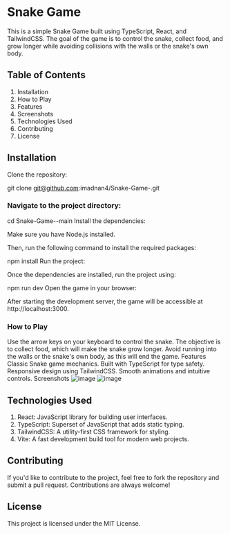 # Snake Game
This is a simple Snake Game built using TypeScript, React, and TailwindCSS. The goal of the game is to control the snake, collect food, and grow longer while avoiding collisions with the walls or the snake's own body.

## Table of Contents
1. Installation
2. How to Play
3. Features
4. Screenshots
5. Technologies Used
6. Contributing
7. License

   
## Installation
Clone the repository:


git clone git@github.com:imadnan4/Snake-Game-.git
### Navigate to the project directory:


cd Snake-Game--main
Install the dependencies:

Make sure you have Node.js installed.

Then, run the following command to install the required packages:


npm install
Run the project:

Once the dependencies are installed, run the project using:


npm run dev
Open the game in your browser:

After starting the development server, the game will be accessible at http://localhost:3000.

### How to Play
Use the arrow keys on your keyboard to control the snake.
The objective is to collect food, which will make the snake grow longer.
Avoid running into the walls or the snake's own body, as this will end the game.
Features
Classic Snake game mechanics.
Built with TypeScript for type safety.
Responsive design using TailwindCSS.
Smooth animations and intuitive controls.
Screenshots
![image](https://github.com/user-attachments/assets/e24ad1aa-20ae-442f-83c9-9f5c77550d2c)
![image](https://github.com/user-attachments/assets/a9fd1796-8448-4983-acff-b47472b919ed)


## Technologies Used
1. React: JavaScript library for building user interfaces.
2. TypeScript: Superset of JavaScript that adds static typing.
3. TailwindCSS: A utility-first CSS framework for styling.
4. Vite: A fast development build tool for modern web projects.

## Contributing
If you'd like to contribute to the project, feel free to fork the repository and submit a pull request. Contributions are always welcome!

## License
This project is licensed under the MIT License.

